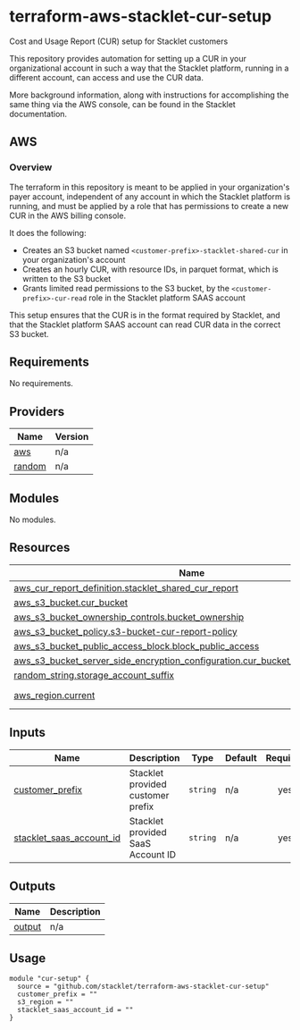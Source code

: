 # terraform-aws-stacklet-cur-setup
Cost and Usage Report (CUR) setup for Stacklet customers

This repository provides automation for setting up a CUR in your organizational account in such a way that the Stacklet platform, running in a different account, can access and use the CUR data.

More background information, along with instructions for accomplishing the same thing via the AWS console, can be found in the Stacklet documentation.

## AWS

### Overview

The terraform in this repository is meant to be applied in your organization's payer account, independent of any account in which the Stacklet platform is running, and must be applied by a role that has permissions to create a new CUR in the AWS billing console.

It does the following:

* Creates an S3 bucket named `<customer-prefix>-stacklet-shared-cur` in your organization's account
* Creates an hourly CUR, with resource IDs, in parquet format, which is written to the S3 bucket
* Grants limited read permissions to the S3 bucket, by the `<customer-prefix>-cur-read` role in the Stacklet platform SAAS account

This setup ensures that the CUR is in the format required by Stacklet, and that the Stacklet platform SAAS account can read CUR data in the correct S3 bucket.

<!-- BEGIN_TF_DOCS -->
## Requirements

No requirements.

## Providers

| Name | Version |
|------|---------|
| <a name="provider_aws"></a> [aws](#provider\_aws) | n/a |
| <a name="provider_random"></a> [random](#provider\_random) | n/a |

## Modules

No modules.

## Resources

| Name | Type |
|------|------|
| [aws_cur_report_definition.stacklet_shared_cur_report](https://registry.terraform.io/providers/hashicorp/aws/latest/docs/resources/cur_report_definition) | resource |
| [aws_s3_bucket.cur_bucket](https://registry.terraform.io/providers/hashicorp/aws/latest/docs/resources/s3_bucket) | resource |
| [aws_s3_bucket_ownership_controls.bucket_ownership](https://registry.terraform.io/providers/hashicorp/aws/latest/docs/resources/s3_bucket_ownership_controls) | resource |
| [aws_s3_bucket_policy.s3-bucket-cur-report-policy](https://registry.terraform.io/providers/hashicorp/aws/latest/docs/resources/s3_bucket_policy) | resource |
| [aws_s3_bucket_public_access_block.block_public_access](https://registry.terraform.io/providers/hashicorp/aws/latest/docs/resources/s3_bucket_public_access_block) | resource |
| [aws_s3_bucket_server_side_encryption_configuration.cur_bucket_encryption_config](https://registry.terraform.io/providers/hashicorp/aws/latest/docs/resources/s3_bucket_server_side_encryption_configuration) | resource |
| [random_string.storage_account_suffix](https://registry.terraform.io/providers/hashicorp/random/latest/docs/resources/string) | resource |
| [aws_region.current](https://registry.terraform.io/providers/hashicorp/aws/latest/docs/data-sources/region) | data source |

## Inputs

| Name | Description | Type | Default | Required |
|------|-------------|------|---------|:--------:|
| <a name="input_customer_prefix"></a> [customer\_prefix](#input\_customer\_prefix) | Stacklet provided customer prefix | `string` | n/a | yes |
| <a name="input_stacklet_saas_account_id"></a> [stacklet\_saas\_account\_id](#input\_stacklet\_saas\_account\_id) | Stacklet provided SaaS Account ID | `string` | n/a | yes |

## Outputs

| Name | Description |
|------|-------------|
| <a name="output_output"></a> [output](#output\_output) | n/a |
<!-- END_TF_DOCS -->

## Usage

```hcl
module "cur-setup" {
  source = "github.com/stacklet/terraform-aws-stacklet-cur-setup"
  customer_prefix = ""
  s3_region = ""
  stacklet_saas_account_id = ""
}
```
